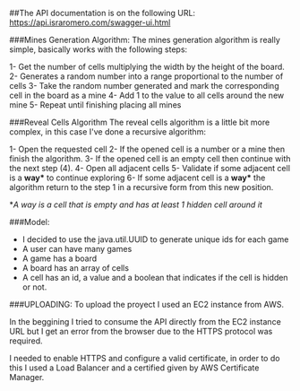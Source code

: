 ##The API documentation is on the following URL: https://api.israromero.com/swagger-ui.html

###Mines Generation Algorithm:
The mines generation algorithm is really simple, basically works with the following steps:

1- Get the number of cells multiplying the width by the height of the board.
2- Generates a random number into a range proportional to the number of cells
3- Take the random number generated and mark the corresponding cell in the board as a mine
4- Add 1 to the value to all cells around the new mine
5- Repeat until finishing placing all mines

###Reveal Cells Algorithm
The reveal cells algorithm is a little bit more complex, in this case I've done a recursive algorithm:

1- Open the requested cell
2- If the opened cell is a number or a mine then finish the algorithm.
3- If the opened cell is an empty cell then continue with the next step (4).
4- Open all adjacent cells
5- Validate if some adjacent cell is a **way\*** to continue exploring
6- If some adjacent cell is a **way\*** the algorithm return to the step 1 in a recursive form from this new position.

\**A way is a cell that is empty and has at least 1 hidden cell around it*

###Model:
- I decided to use the java.util.UUID to generate unique ids for each game
- A user can have many games
- A game has a board
- A board has an array of cells
- A cell has an id, a value and a boolean that indicates if the cell is hidden or not.


###UPLOADING:
To upload the proyect I used an EC2 instance from AWS.

In the beggining I tried to consume the API directly from the EC2 instance URL but I get an error from the browser due to the HTTPS protocol was required.

I needed to enable HTTPS and configure a valid certificate, in order to do this I used a Load Balancer and a certified given by AWS Certificate Manager.